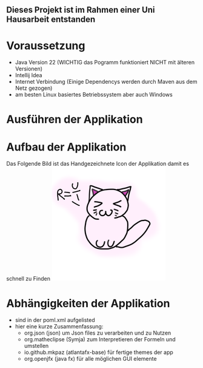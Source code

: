 ## Dieses Projekt ist im Rahmen einer Uni Hausarbeit entstanden
# Voraussetzung
- Java Version 22 (WICHTIG das Pogramm funktioniert NICHT mit älteren Versionen)
- Intellij Idea 
- Internet Verbindung (Einige Dependencys werden durch Maven aus dem Netz gezogen)
- am besten Linux basiertes Betriebssystem aber auch Windows
# Ausführen der Applikation

# Aufbau der Applikation
Das Folgende Bild ist das Handgezeichnete Icon der Applikation damit es schnell zu Finden
![cat.png](src%2Fmain%2Fresources%2Fcom%2Fexample%2Felektrocalc%2Fcat.png)

# Abhängigkeiten der Applikation
- sind in der poml.xml aufgelisted 
- hier eine kurze Zusammenfassung:
  - org.json (json) um Json files zu verarbeiten und zu Nutzen
  - org.matheclipse (Symja) zum Interpretieren der Formeln und umstellen
  - io.github.mkpaz (atlantafx-base) für fertige themes der app
  - org.openjfx (java fx) für alle möglichen GUI elemente 